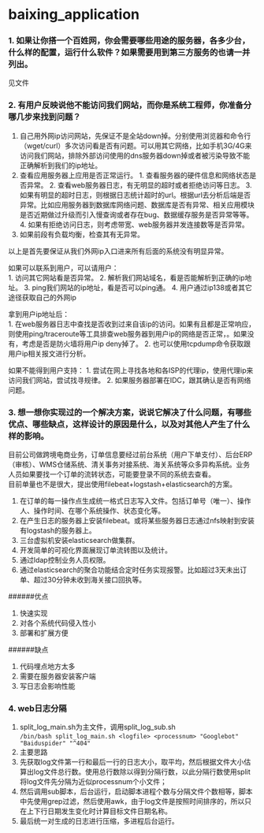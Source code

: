 # baixing_application

### 1. 如果让你搭一个百姓网，你会需要哪些用途的服务器，各多少台，什么样的配置，运行什么软件？如果需要用到第三方服务的也请一并列出。
见文件

### 2. 有用户反映说他不能访问我们网站，而你是系统工程师，你准备分哪几步来找到问题？ 
  1. 自己用外网ip访问网站，先保证不是全站down掉。分别使用浏览器和命令行（wget/curl）多次访问看是否有问题。可以用其它网络，比如手机3G/4G来访问我们网站，排除外部访问使用的dns服务器down掉或者被污染导致不能正确解析到我们的ip地址。
  2. 查看应用服务器上应用是否正常运行。
    1. 查看服务器的硬件信息和网络状态是否异常。
    2. 查看web服务器日志，有无明显的超时或者拒绝访问等日志。
    3. 如果有明显的超时日志，则根据日志统计超时的url。根据url去分析后端是否异常。比如应用服务器到数据库网络问题、数据库是否有异常、相关应用模块是否近期做过升级而引入慢查询或者存在bug、数据缓存服务是否异常等等。
    4. 如果有拒绝访问日志，则考虑带宽、web服务器并发连接数等是否异常。
  3. 如果前段有负载均衡，检查其有无异常。
  
  以上是首先要保证从我们外网ip入口进来所有后面的系统没有明显异常。
  
  如果可以联系到用户，可以请用户：  
    1. 访问其它网站看是否异常。
    2. 解析我们网站域名，看是否能解析到正确的ip地址。
    3. ping我们网站的ip地址，看是否可以ping通。
    4. 用户通过ip138或者其它途径获取自己的外网ip  
  
  拿到用户ip地址后：  
    1. 在web服务器日志中查找是否收到过来自该ip的访问。如果有且都是正常响应，则使用ping/traceroute等工具排查web服务器到用户ip的网络是否正常，。如果没有，考虑是否是防火墙将用户ip deny掉了。
    2. 也可以使用tcpdump命令获取跟用户ip相关报文进行分析。
  
  如果不能得到用户支持：
    1. 尝试在网上寻找各地和各ISP的代理ip，使用代理ip来访问我们网站，尝试找寻规律。
    2. 如果服务器部署在IDC，跟其确认是否有网络问题。

### 3. 想一想你实现过的一个解决方案，说说它解决了什么问题，有哪些优点、哪些缺点，这样设计的原因是什么，以及对其他人产生了什么样的影响。
目前公司做跨境电商业务，订单信息要经过前台系统（用户下单支付）、后台ERP（审核）、WMS仓储系统、清关事务对接系统、海关系统等众多异构系统。业务人员如果要找一个订单的流转状态，可能要登录不同的系统去查看。  
目前单量也不是很大，提出使用filebeat+logstash+elasticsearch的方案。
  1. 在订单的每一操作点生成统一格式日志写入文件。包括订单号（唯一）、操作人、操作时间、在哪个系统操作、状态变化等。
  2. 在产生日志的服务器上安装filebeat。或将某些服务器日志通过nfs映射到安装有logstash的服务器上。
  3. 三台虚拟机安装elasticsearch做集群。
  4. 开发简单的可视化界面展现订单流转图以及统计。
  5. 通过ldap控制业务人员权限。
  6. 通过elasticsearch的聚合功能结合定时任务实现报警。比如超过3天未出订单、超过30分钟未收到海关接口回执等。

######优点
  1. 快速实现
  2. 对各个系统代码侵入性小
  3. 部署和扩展方便  

######缺点
  1. 代码埋点地方太多
  2. 需要在服务器安装客户端
  3. 写日志会影响性能


### 4. web日志分隔
1. split_log_main.sh为主文件，调用split_log_sub.sh  
  `/bin/bash split_log_main.sh <logfile> <processnum> "Googlebot" "Baiduspider" "^404"`
2. 主要思路  
  1. 先获取log文件第一行和最后一行的日志大小，取平均，然后根据文件大小估算出log文件总行数。使用总行数除以<processnum>得到分隔行数，以此分隔行数使用split将log文件先分隔为近似processnum个小文件；  
  2. 然后调用sub脚本，后台运行，启动脚本进程个数与分隔文件个数相等，脚本中先使用grep过滤，然后使用awk，由于log文件是按照时间排序的，所以只在上下行日期发生变化时计算目标文件日期名称。  
  3. 最后统一对生成的日志进行压缩，多进程后台运行。

